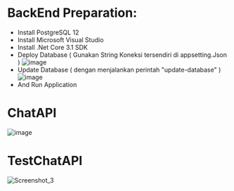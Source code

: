 # BackEnd Preparation:
* Install PostgreSQL 12
* Install Microsoft Visual Studio
* Install .Net Core 3.1 SDK
* Deploy Database ( Gunakan String Koneksi tersendiri di appsetting.Json ) 
![image](https://user-images.githubusercontent.com/62400666/183267845-44d2f89f-0d8c-43d5-aebd-ad35f6a4fd58.png)
* Update Database ( dengan menjalankan perintah "update-database" )
![image](https://user-images.githubusercontent.com/62400666/183267907-4fb3bdd4-4a09-4b63-9304-09fe616b04fb.png)
* And Run Application

# ChatAPI
![image](https://user-images.githubusercontent.com/62400666/183262888-1cf9d96d-cdfe-4bbc-b2d7-747751dab05d.png)
# TestChatAPI
![Screenshot_3](https://user-images.githubusercontent.com/62400666/183267309-c92bd36a-d0e0-4e57-afef-ea9b24310fc5.png)
